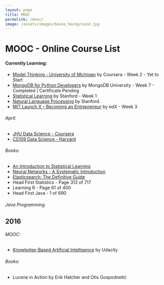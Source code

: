 ```yaml
---
layout: page
title: MOOC
permalink: /mooc/
image: /assets/images/books_background.jpg
---
```


# MOOC - Online Course List

#### Currently Learning: 
- [Model Thinking - University of Michigan](https://www.coursera.org/learn/model-thinking) by Coursera - Week 2 - Yet to Start 
- [MongoDB for Python Developers](https://university.mongodb.com/courses/M101P/about) by MongoDB University - Week 7 - Completed | Certificate Pending
- [Statistical Learning](https://lagunita.stanford.edu/courses/HumanitiesSciences/StatLearning/Winter2016/about) by Stanford - Week 1
- [Natural Language Processing](https://www.coursera.org/course/nlp) by Stanford.
- [MIT Launch X – Becoming an Entrepreneur](https://www.edx.org/course/becoming-entrepreneur-mitx-launch-x) by edX - Week 3

###### April:
- [JHU Data Science - Coursera](https://www.coursera.org/specializations/jhu-data-science)
- [CS109 Data Science - Harvard](http://cs109.github.io/2015/)

###### Books:
- [An Introduction to Statistical Learning](http://www-bcf.usc.edu/~gareth/ISL/)
- [Neural Networks - A Systematic Introduction](http://page.mi.fu-berlin.de/rojas/neural/)
- [Elasticsearch: The Definitive Guide](https://www.elastic.co/guide/en/elasticsearch/guide/current/index.html)
- Head First Statistics - Page 313 of 717
- Learning R - Page 61 of 400
- Head First Java - 1 of 690

###### Java Programming

## 2016

###### MOOC:
- [Knowledge-Based Artificial Intelligence](https://www.udacity.com/course/knowledge-based-ai-cognitive-systems--ud409) by Udacity


###### Books:
- Lucene in Action by Erik Hatcher and Otis Gospodnetić
